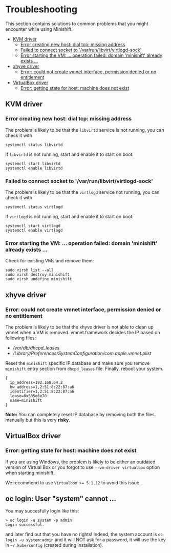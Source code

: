 # Troubleshooting

This section contains solutions to common problems that you might encounter
while using Minishift.

<!-- MarkdownTOC -->

- [KVM driver](#kvm-driver)
  - [Error creating new host: dial tcp: missing address](#error-creating-new-host-dial-tcp-missing-address)
  - [Failed to connect socket to '/var/run/libvirt/virtlogd-sock'](#failed-to-connect-socket-to-varrunlibvirtvirtlogd-sock)
  - [Error starting the VM: ... operation failed: domain 'minishift' already exists ...](#error-starting-the-vm--operation-failed-domain-minishift-already-exists-)
- [xhyve driver](#xhyve-driver)
  - [Error: could not create vmnet interface, permission denied or no entitlement](#error-could-not-create-vmnet-interface-permission-denied-or-no-entitlement)
- [VirtualBox driver](#virtualbox-driver)
  - [Error: getting state for host: machine does not exist](#error-getting-state-for-host-machine-does-not-exist)

<!-- /MarkdownTOC -->


<a name="kvm-driver"></a>
## KVM driver

<a name="error-creating-new-host-dial-tcp-missing-address"></a>
### Error creating new host: dial tcp: missing address

The problem is likely to be that the `libvirtd` service is not running, you can check it with

```
systemctl status libvirtd
```

If `libvirtd` is not running, start and enable it to start on boot:

```
systemctl start libvirtd
systemctl enable libvirtd
```

<a name="failed-to-connect-socket-to-varrunlibvirtvirtlogd-sock"></a>
### Failed to connect socket to '/var/run/libvirt/virtlogd-sock'

The problem is likely to be that the `virtlogd` service not running, you can check it with

```
systemctl status virtlogd
```

If `virtlogd` is not running, start and enable it to start on boot:

```
systemctl start virtlogd
systemctl enable virtlogd
```

<a name="error-starting-the-vm--operation-failed-domain-minishift-already-exists-"></a>
### Error starting the VM: ... operation failed: domain 'minishift' already exists ...

Check for existing VMs and remove them:

```
sudo virsh list --all
sudo virsh destroy minishift
sudo virsh undefine minishift
```

<a name="xhyve-driver"></a>
## xhyve driver

<a name="error-could-not-create-vmnet-interface-permission-denied-or-no-entitlement"></a>
### Error: could not create vmnet interface, permission denied or no entitlement

The problem is likely to be that the xhyve driver is not able to clean up
vmnet when a VM is removed. vmnet.framework decides the IP based on following files:

* _/var/db/dhcpd_leases_
* _/Library/Preferences/SystemConfiguration/com.apple.vmnet.plist_

Reset the `minishift` specific IP database and make sure you remove `minishift`
entry section from `dhcpd_leases` file. Finally, reboot your system.

    {
      ip_address=192.168.64.2
      hw_address=1,2:51:8:22:87:a6
      identifier=1,2:51:8:22:87:a6
      lease=0x585e6e70
      name=minishift
    }

**Note:** You can completely reset IP database by removing both the files
manually but this is very **risky**.

<a name="virtualbox-driver"></a>
## VirtualBox driver

<a name="error-getting-state-for-host-machine-does-not-exist"></a>
### Error: getting state for host: machine does not exist

If you are using Windows, the problem is likely to be either an outdated version
of Virtual Box or you forgot to use `--vm-driver virtualbox` option when starting minishift.

We recommend to use `Virtualbox >= 5.1.12` to avoid this issue.

## oc login:  User "system" cannot ...

You may succesfully login like this:
```
> oc login -u system -p admin
Login successful.
```
and later find out that you have no rights!
Indeed, the system account is `oc login -u system:admin` and it will NOT ask for a password, it will use the key in `~/.kube/config` (created during installation).
